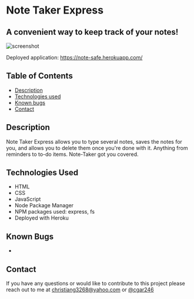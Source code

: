 # Note Taker Express

## A convenient way to keep track of your notes!


![screenshot](assets/images/screenshot2.png)

Deployed application: https://note-safe.herokuapp.com/ 

## Table of Contents 

* [Description](#description)
* [Technologies used](#technologies-used)
* [Known bugs](#known-bugs)
* [Contact](#contact)

## Description 

Note Taker Express allows you to type several notes, saves the notes for you, and allows you to delete them once you're done with it. Anything from reminders to to-do items. Note-Taker got you covered. 

## Technologies Used
* HTML
* CSS
* JavaScript
* Node Package Manager
* NPM packages used: express, fs
* Deployed with Heroku


## Known Bugs
*  

## Contact 

If you have any questions or would like to contribute to this project please reach out to me at christiang3268@yahoo.com or [@cgar246](https://github.com/cgar246)


